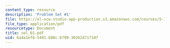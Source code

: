 ```yaml
---
content_type: resource
description: 'Problem Set #1'
file: https://ol-ocw-studio-app-production.s3.amazonaws.com/courses/5-12-organic-chemistry-i-spring-2003/6a4a1ef65491b08cb709302624717107_sol_01.pdf
file_type: application/pdf
resourcetype: Document
title: sol_01.pdf
uid: 6a4a1ef6-5491-b08c-b709-302624717107
---
```

